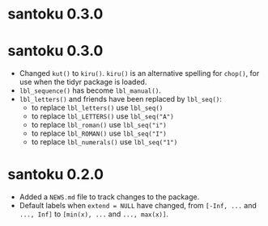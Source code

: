 # santoku 0.3.0


# santoku 0.3.0

* Changed `kut()` to `kiru()`. `kiru()` is an alternative spelling for `chop()`, 
  for use when the tidyr package is loaded.
* `lbl_sequence()` has become `lbl_manual()`.
* `lbl_letters()` and friends have been replaced by `lbl_seq()`:
  - to replace `lbl_letters()` use `lbl_seq()`
  - to replace `lbl_LETTERS()` use `lbl_seq("A")`
  - to replace `lbl_roman()` use `lbl_seq("i")`
  - to replace `lbl_ROMAN()` use `lbl_seq("I")`
  - to replace `lbl_numerals()` use `lbl_seq("1")`

# santoku 0.2.0

* Added a `NEWS.md` file to track changes to the package.
* Default labels when `extend = NULL` have changed, from
  `[-Inf, ...` and `..., Inf]` to `[min(x), ...` and `..., max(x)]`.
